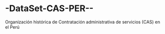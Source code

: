 # -DataSet-CAS-PER--
Organización histórica de Contratación administrativa de servicios (CAS) en el Perú
